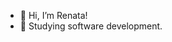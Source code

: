 - 👋 Hi, I’m Renata!
- 👀 Studying software development. 
<!---
renataeleoterio/renataeleoterio is a ✨ special ✨ repository because its `README.md` (this file) appears on your GitHub profile.
You can click the Preview link to take a look at your changes.
--->
